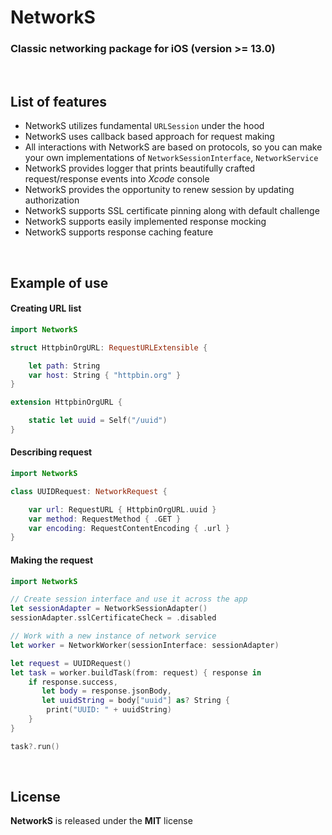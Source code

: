 # NetworkS

### Classic networking package for iOS (version >= 13.0)

<br>

## List of features
- NetworkS utilizes fundamental `URLSession` under the hood
- NetworkS uses callback based approach for request making
- All interactions with NetworkS are based on protocols, so you can make your own implementations of
`NetworkSessionInterface`, `NetworkService`
- NetworkS provides logger that prints beautifully crafted request/response events into *Xcode* console
- NetworkS provides the opportunity to renew session by updating authorization
- NetworkS supports SSL certificate pinning along with default challenge
- NetworkS supports easily implemented response mocking
- NetworkS supports response caching feature

<br>

## Example of use

#### Creating URL list
```Swift
import NetworkS

struct HttpbinOrgURL: RequestURLExtensible {

    let path: String
    var host: String { "httpbin.org" }
}

extension HttpbinOrgURL {

    static let uuid = Self("/uuid")
}

```

#### Describing request
```Swift
import NetworkS

class UUIDRequest: NetworkRequest {

    var url: RequestURL { HttpbinOrgURL.uuid }
    var method: RequestMethod { .GET }
    var encoding: RequestContentEncoding { .url }
}

```

#### Making the request
```Swift
import NetworkS

// Create session interface and use it across the app
let sessionAdapter = NetworkSessionAdapter()
sessionAdapter.sslCertificateCheck = .disabled

// Work with a new instance of network service
let worker = NetworkWorker(sessionInterface: sessionAdapter)

let request = UUIDRequest()
let task = worker.buildTask(from: request) { response in
    if response.success,
       let body = response.jsonBody,
       let uuidString = body["uuid"] as? String {
        print("UUID: " + uuidString)
    }
}

task?.run()
```

<br>

## License

**NetworkS** is released under the **MIT** license
